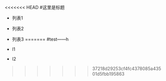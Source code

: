 <<<<<<< HEAD
#这里是标题



+ 列表1
+ 列表2
+ 列表3
=======
#test——h

+ l1
+ l2
>>>>>>> 37218d29253cf4fc4378085a43501d5fbb195863
